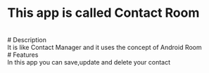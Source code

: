 # This app is called Contact Room
<br> 
# Description
<br>
It is like Contact Manager and it uses the concept of Android Room
<br>
# Features
<br>
In this app you can save,update and delete  your contact  
